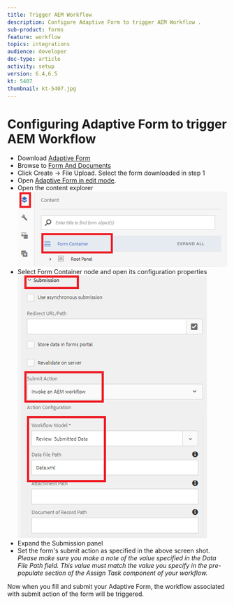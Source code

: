 ```yaml
---
title: Trigger AEM Workflow
description: Configure Adaptive Form to trigger AEM Workflow .
sub-product: forms
feature: workflow
topics: integrations
audience: developer
doc-type: article
activity: setup
version: 6.4,6.5
kt: 5407
thumbnail: kt-5407.jpg
---
```

# Configuring Adaptive Form to trigger AEM Workflow

* Download [Adaptive Form](assets/time-off-application.zip) 
* Browse to [Form And Documents](http://localhost:4502/aem/forms.html/content/dam/formsanddocuments)
* Click Create -> File Upload. Select the form downloaded in step 1
* Open [Adaptive Form in edit mode](http://localhost:4502/editor.html/content/forms/af/timeofapplication.html).
* Open the content explorer
![Content explorer](assets/af-workflow-submission.PNG)
* Select Form Container node and open its configuration properties
![Submission](assets/af-workflow-submission1.PNG)
* Expand the Submission panel
* Set the form's submit action as specified in the above screen shot.
_Please make sure you make a note of the value specified in the Data File Path field. This value must match the value you specify in the pre-populate section of the Assign Task component of your workflow._

Now when you fill and submit your Adaptive Form, the workflow associated with submit action of the form will be triggered.


